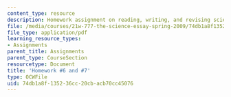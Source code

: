 ```yaml
---
content_type: resource
description: Homework assignment on reading, writing, and revising science essays.
file: /media/courses/21w-777-the-science-essay-spring-2009/74db1a8f135236cc20cbacb70cc45076_MIT21W_777s09_assn05_hw6and7.pdf
file_type: application/pdf
learning_resource_types:
- Assignments
parent_title: Assignments
parent_type: CourseSection
resourcetype: Document
title: 'Homework #6 and #7'
type: OCWFile
uid: 74db1a8f-1352-36cc-20cb-acb70cc45076
---
```

